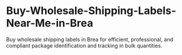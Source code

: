 # Buy-Wholesale-Shipping-Labels-Near-Me-in-Brea
Buy wholesale shipping labels in Brea for efficient, professional, and compliant package identification and tracking in bulk quantities.
